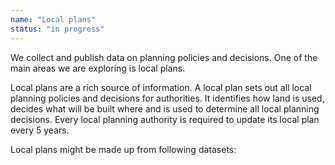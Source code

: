 ```yaml
---
name: "Local plans"
status: "in progress"
---
```


We collect and publish data on planning policies and decisions. One of the main areas we are exploring is local plans.

Local plans are a rich source of information. A local plan sets out all local planning policies and decisions for authorities. It identifies how land is used, decides what will be built where and is used to determine all local planning decisions. Every local planning authority is required to update its local plan every 5 years.

Local plans might be made up from following datasets:
